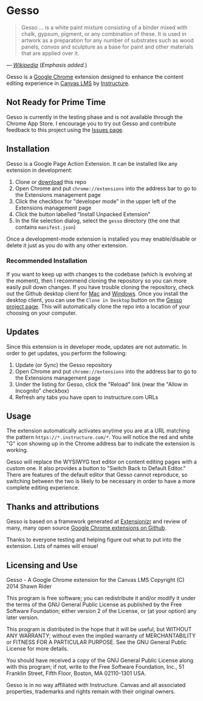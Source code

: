 # Gesso

>  Gesso &hellip; is a white paint mixture consisting of a binder mixed with chalk, gypsum, pigment, or any combination of these. It is used in artwork as a preparation for any number of substrates such as wood panels, *canvas* and sculpture as a base for paint and other materials that are applied over it.

*&mdash; [Wikipedia](http://en.wikipedia.org/wiki/Gesso)* (_Emphasis added._)

Gesso is a [Google Chrome](http://www.google.com/chrome/) extension designed to enhance the content editing experience in [Canvas LMS](http://canvas.instructure.com) by [Instructure](http://instructure.com).

## Not Ready for Prime Time

Gesso is currently in the testing phase and is not available through the Chrome App Store. I encourage you to try out Gesso and contribute feedback to this project using the [Issues page](https://github.com/shawnr/gesso/issues). 

## Installation

Gesso is a Google Page Action Extension. It can be installed like any extension in development:

1. Clone or [download](https://github.com/shawnr/gesso/archive/master.zip) this repo
2. Open Chrome and put ``chrome://extensions`` into the address bar to go to the Extensions management page
3. Click the checkbox for "developer mode" in the upper left of the Extensions management page
4. Click the button labelled "Install Unpacked Extension"
5. In the file selection dialog, select the ``gesso`` directory (the one that contains ``manifest.json``)

Once a development-mode extension is installed you may enable/disable or delete it just as you do with any other extension.

### Recommended Installation

If you want to keep up with changes to the codebase (which is evolving at the moment), then I recommend cloning the repository so you can more easily pull down changes. If you have trouble cloning the repository, check out the Github desktop client for [Mac](http://mac.github.com) and [Windows](http://windows.github.com). Once you install the desktop client, you can use the ``Clone in Desktop`` button on the [Gesso project page](https://github.com/shawnr/gesso). This will automatically clone the repo into a location of your choosing on your computer.

## Updates

Since this extension is in developer mode, updates are not automatic. In order to get updates, you perform the following:

1. Update (or Sync) the Gesso repository
2. Open Chrome and put ``chrome://extensions`` into the address bar to go to the Extensions management page
3. Under the listing for Gesso, click the "Reload" link (near the "Allow in Incognito" checkbox)
4. Refresh any tabs you have open to instructure.com URLs

## Usage

The extension automatically activates anytime you are at a URL matching the pattern ``https://*.instructure.com/*``. You will notice the red and white "G" icon showing up in the Chrome address bar to indicate the extension is working.

Gesso will replace the WYSIWYG text editor on content editing pages with a custom one. It also provides a button to "Switch Back to Default Editor." There are features of the default editor that Gesso cannot reproduce, so switching between the two is likely to be necessary in order to have a more complete editing experience.

## Thanks and attributions

Gesso is based on a framework generated at [Extensionizr](http://extensionizr.com/) and review of many, many open source [Google Chrome extensions on Github](https://github.com/search?q=chrome+extension). 

Thanks to everyone testing and helping figure out what to put into the extension. Lists of names will ensue!

## Licensing and Use

Gesso - A Google Chrome extension for the Canvas LMS
Copyright (C) 2014  Shawn Rider

This program is free software; you can redistribute it and/or modify
it under the terms of the GNU General Public License as published by
the Free Software Foundation; either version 2 of the License, or
(at your option) any later version.

This program is distributed in the hope that it will be useful,
but WITHOUT ANY WARRANTY; without even the implied warranty of
MERCHANTABILITY or FITNESS FOR A PARTICULAR PURPOSE.  See the
GNU General Public License for more details.

You should have received a copy of the GNU General Public License along
with this program; if not, write to the Free Software Foundation, Inc.,
51 Franklin Street, Fifth Floor, Boston, MA 02110-1301 USA.

Gesso is in no way affiliated with Instructure. Canvas and all associated properties, trademarks and rights remain with their original owners.